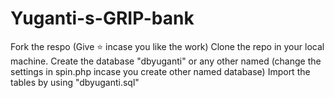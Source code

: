 # Yuganti-s-GRIP-bank
Fork the respo (Give ⭐ incase you like the work) 
Clone the repo in your local machine. 
Create the database "dbyuganti" or any other named (change the settings in spin.php incase you create other named database)
Import the tables by using "dbyuganti.sql"